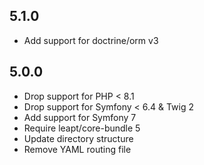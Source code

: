 5.1.0
-----

* Add support for doctrine/orm v3

5.0.0
-----

* Drop support for PHP < 8.1
* Drop support for Symfony < 6.4 & Twig 2
* Add support for Symfony 7
* Require leapt/core-bundle 5
* Update directory structure
* Remove YAML routing file
